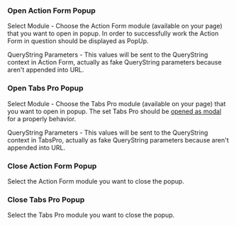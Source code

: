 ### Open Action Form Popup

Select Module - Choose the Action Form module \(available on your page\) that you want to open in popup. In order to successfully work the Action Form in question should be displayed as PopUp.

QueryString Parameters  - This values will be sent to the QueryString context in Action Form, actually as fake QueryString parameters because aren't appended into URL.  


### Open Tabs Pro Popup

Select Module - Choose the Tabs Pro module \(available on your page\) that you want to open in popup. The set Tabs Pro should be [opened as modal](https://tabs-pro.guide.dnnsharp.com/layout-settings.html) for a properly behavior. 

QueryString Parameters  - This values will be sent to the QueryString context in TabsPro, actually as fake QueryString parameters because aren't appended into URL.  


### Close Action Form Popup 

Select the Action Form module you want to close the popup.

### Close Tabs Pro Popup 

Select the Tabs Pro module you want to close the popup.

